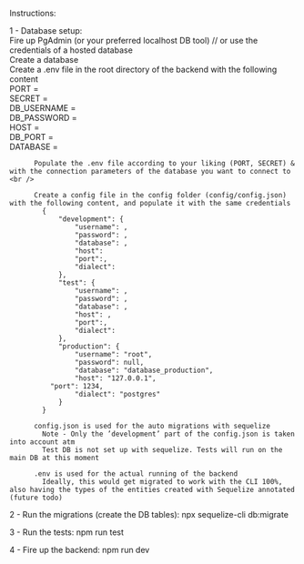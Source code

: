 Instructions:

  1 - Database setup: <br />
    Fire up PgAdmin (or your preferred localhost DB tool) // or use the credentials of a hosted database <br />
      Create a database <br />
      Create a .env file in the root directory of the backend with the following content <br />
        PORT = <br />
        SECRET =  <br />
        DB_USERNAME =  <br />
        DB_PASSWORD =  <br />
        HOST =  <br />
        DB_PORT =  <br />
        DATABASE =  <br />
    
          Populate the .env file according to your liking (PORT, SECRET) & with the connection parameters of the database you want to connect to <br />
    
          Create a config file in the config folder (config/config.json) with the following content, and populate it with the same credentials 
            {
                "development": {
                    "username": ,
                    "password": ,
                    "database": ,
                    "host": 
                    "port":,
                    "dialect": 
                },
                "test": {
                    "username": ,
                    "password": ,
                    "database": ,
                    "host": ,
                    "port":,
                    "dialect": 
                },
                "production": {
                    "username": "root",
                    "password": null,
                    "database": "database_production",
                    "host": "127.0.0.1",
              "port": 1234,
                    "dialect": "postgres"
                }
            }
    
          config.json is used for the auto migrations with sequelize
            Note - Only the ’development’ part of the config.json is taken into account atm
            Test DB is not set up with sequelize. Tests will run on the main DB at this moment
          
          .env is used for the actual running of the backend
            Ideally, this would get migrated to work with the CLI 100%, also having the types of the entities created with Sequelize annotated (future todo)
  
  2 - Run the migrations (create the DB tables):
    npx sequelize-cli db:migrate
  
  3 - Run the tests:
    npm run test
  
  4 - Fire up the backend:
    npm run dev
